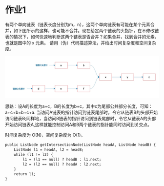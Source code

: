 # 作业1

有两个单向链表（链表长度分别为m，n），这两个单向链表有可能在某个元素合并，如下图所示的这样，也可能不合并。现在给定两个链表的头指针，在不修改链表的情况下，如何快速地判断这两个链表是否合并？如果合并，找到合并的元素，也就是图中的 x 元素。
请用（伪）代码描述算法，并给出时间复杂度和空间复杂度。

![](media/15952970031035/15952974552826.jpg)

思路：设A的长度为a+c，B的长度为b+c，其中c为尾部公共部分长度，可知：a+c+b=b+c+a.
当访问A链表的指针访问到链表尾部时，令它从链表B的头部开始访问链表B;同样地，当访问B链表的指针访问到链表尾部时，令它从链表A的头部开始访问链表A,这样就能控制访问A和B两个链表的指针能同时访问到关交点。

时间复杂度为 O(N)，空间复杂度为 O(1)。

```
public ListNode getIntersectionNode(ListNode headA, ListNode headB) {
    ListNode l1 = headA, l2 = headB;
    while (l1 != l2) {
        l1 = (l1 == null) ? headB : l1.next;
        l2 = (l2 == null) ? headA : l2.next;
    }
    return l1;
}
